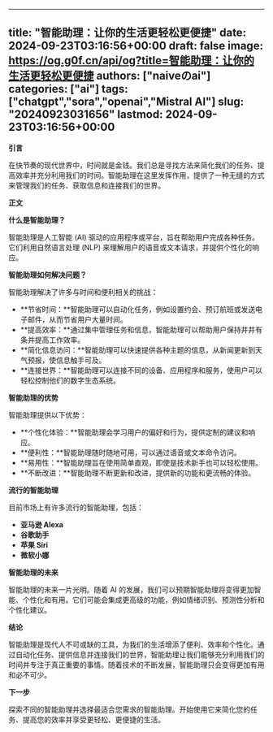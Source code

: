 
---
title: "智能助理：让你的生活更轻松更便捷"
date: 2024-09-23T03:16:56+00:00
draft: false
image: https://og.g0f.cn/api/og?title=智能助理：让你的生活更轻松更便捷
authors: ["naiveのai"]
categories: ["ai"]
tags: ["chatgpt","sora","openai","Mistral AI"]
slug: "20240923031656"
lastmod: 2024-09-23T03:16:56+00:00
---
**引言**

在快节奏的现代世界中，时间就是金钱。我们总是寻找方法来简化我们的任务、提高效率并充分利用我们的时间。智能助理在这里发挥作用，提供了一种无缝的方式来管理我们的任务、获取信息和连接我们的世界。

**正文**

**什么是智能助理？**

智能助理是人工智能 (AI) 驱动的应用程序或平台，旨在帮助用户完成各种任务。它们利用自然语言处理 (NLP) 来理解用户的语音或文本请求，并提供个性化的响应。

**智能助理如何解决问题？**

智能助理解决了许多与时间和便利相关的挑战：

* **节省时间：**智能助理可以自动化任务，例如设置约会、预订航班或发送电子邮件，从而节省用户大量时间。
* **提高效率：**通过集中管理任务和信息，智能助理可以帮助用户保持井井有条并提高工作效率。
* **简化信息访问：**智能助理可以快速提供各种主题的信息，从新闻更新到天气预报，使信息触手可及。
* **连接世界：**智能助理可以连接不同的设备、应用程序和服务，使用户可以轻松控制他们的数字生态系统。

**智能助理的优势**

智能助理提供以下优势：

* **个性化体验：**智能助理会学习用户的偏好和行为，提供定制的建议和响应。
* **便利性：**智能助理随时随地可用，可以通过语音或文本命令访问。
* **易用性：**智能助理旨在使用简单直观，即使是技术新手也可以轻松使用。
* **不断改进：**智能助理不断更新和改进，提供新的功能和更流畅的体验。

**流行的智能助理**

目前市场上有许多流行的智能助理，包括：

* **亚马逊 Alexa**
* **谷歌助手**
* **苹果 Siri**
* **微软小娜**

**智能助理的未来**

智能助理的未来一片光明。随着 AI 的发展，我们可以预期智能助理将变得更加智能、个性化和有用。它们可能会集成更高级的功能，例如情绪识别、预测性分析和个性化建议。

**结论**

智能助理是现代人不可或缺的工具，为我们的生活增添了便利、效率和个性化。通过自动化任务、提供信息并连接我们的世界，智能助理让我们能够充分利用我们的时间并专注于真正重要的事情。随着技术的不断发展，智能助理只会变得更加有用和必不可少。

**下一步**

探索不同的智能助理并选择最适合您需求的智能助理。开始使用它来简化您的任务、提高您的效率并享受更轻松、更便捷的生活。